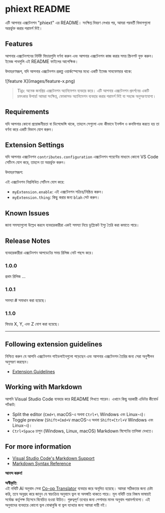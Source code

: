 <!--
CO_OP_TRANSLATOR_METADATA:
{
  "original_hash": "63e2d8f5b452d7842ae393f19ad812c5",
  "translation_date": "2025-05-09T05:26:45+00:00",
  "source_file": "code/09.UpdateSamples/Aug/vscode/phiext/README.md",
  "language_code": "bn"
}
-->
# phiext README

এটি আপনার এক্সটেনশন "phiext" এর README। সংক্ষিপ্ত বিবরণ লেখার পর, আমরা পরবর্তী বিভাগগুলো অন্তর্ভুক্ত করার পরামর্শ দিই।

## Features

আপনার এক্সটেনশনের নির্দিষ্ট ফিচারগুলি বর্ণনা করুন এবং আপনার এক্সটেনশন কাজ করার সময় স্ক্রিনশট যুক্ত করুন। ইমেজ পাথগুলি এই README ফাইলের আপেক্ষিক।

উদাহরণস্বরূপ, যদি আপনার এক্সটেনশন প্রকল্প ওয়ার্কস্পেসের মধ্যে একটি ইমেজ সাবফোল্ডার থাকে:

\!\[feature X\]\(images/feature-x.png\)

> Tip: অনেক জনপ্রিয় এক্সটেনশন অ্যানিমেশন ব্যবহার করে। এটি আপনার এক্সটেনশন প্রদর্শনের একটি চমৎকার উপায়! আমরা সংক্ষিপ্ত, ফোকাসড অ্যানিমেশন ব্যবহার করার পরামর্শ দিই যা সহজে অনুসরণযোগ্য।

## Requirements

যদি আপনার কোনো প্রয়োজনীয়তা বা ডিপেন্ডেন্সি থাকে, তাহলে সেগুলো এবং কীভাবে ইনস্টল ও কনফিগার করতে হয় তা বর্ণনা করে একটি বিভাগ যোগ করুন।

## Extension Settings

যদি আপনার এক্সটেনশন `contributes.configuration` এক্সটেনশন পয়েন্টের মাধ্যমে কোনো VS Code সেটিংস যোগ করে, তাহলে তা অন্তর্ভুক্ত করুন।

উদাহরণস্বরূপ:

এই এক্সটেনশন নিম্নলিখিত সেটিংস যোগ করে:

* `myExtension.enable`: এই এক্সটেনশন সক্রিয়/নিষ্ক্রিয় করুন।
* `myExtension.thing`: কিছু করার জন্য `blah` সেট করুন।

## Known Issues

জানা সমস্যাগুলো উল্লেখ করলে ব্যবহারকারীরা একই সমস্যা নিয়ে ডুপ্লিকেট ইস্যু তৈরি করা কমাতে পারে।

## Release Notes

ব্যবহারকারীরা এক্সটেনশন আপডেটের সময় রিলিজ নোট পছন্দ করে।

### 1.0.0

প্রথম রিলিজ ...

### 1.0.1

সমস্যা # সমাধান করা হয়েছে।

### 1.1.0

ফিচার X, Y, এবং Z যোগ করা হয়েছে।

---

## Following extension guidelines

নিশ্চিত করুন যে আপনি এক্সটেনশন গাইডলাইনগুলো পড়েছেন এবং আপনার এক্সটেনশন তৈরির জন্য সেরা অনুশীলন অনুসরণ করছেন।

* [Extension Guidelines](https://code.visualstudio.com/api/references/extension-guidelines)

## Working with Markdown

আপনি Visual Studio Code ব্যবহার করে README লিখতে পারেন। এখানে কিছু দরকারী এডিটর কীবোর্ড শর্টকাট:

* Split the editor (`Cmd+\` macOS-এ অথবা `Ctrl+\` Windows এবং Linux-এ)।
* Toggle preview (`Shift+Cmd+V` macOS-এ অথবা `Shift+Ctrl+V` Windows এবং Linux-এ)।
* `Ctrl+Space` চাপুন (Windows, Linux, macOS) Markdown স্নিপেটের তালিকা দেখতে।

## For more information

* [Visual Studio Code's Markdown Support](http://code.visualstudio.com/docs/languages/markdown)
* [Markdown Syntax Reference](https://help.github.com/articles/markdown-basics/)

**আনন্দ করুন!**

**অস্বীকৃতি**:  
এই নথিটি AI অনুবাদ সেবা [Co-op Translator](https://github.com/Azure/co-op-translator) ব্যবহার করে অনূদিত হয়েছে। আমরা সঠিকতার জন্য চেষ্টা করি, তবে অনুগ্রহ করে জানুন যে স্বয়ংক্রিয় অনুবাদে ভুল বা অসঙ্গতি থাকতে পারে। মূল নথিটি তার নিজস্ব ভাষায়ই সর্বোচ্চ কর্তৃপক্ষ হিসেবে বিবেচিত হওয়া উচিত। গুরুত্বপূর্ণ তথ্যের জন্য পেশাদার মানব অনুবাদ পরামর্শযোগ্য। এই অনুবাদের ব্যবহারে কোনো ভুল বোঝাবুঝি বা ভুল ব্যাখ্যার জন্য আমরা দায়ী নই।